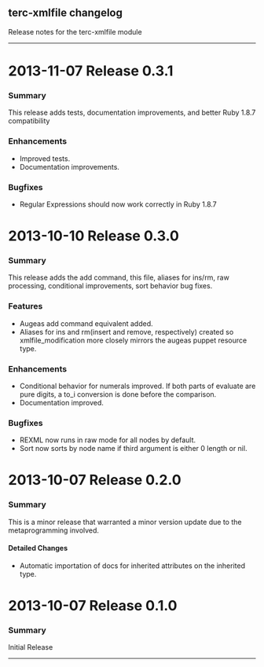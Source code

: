 ## terc-xmlfile changelog

Release notes for the terc-xmlfile module

---------------------------------------

2013-11-07 Release 0.3.1
========================

### Summary
This release adds tests, documentation improvements, and better Ruby 1.8.7 compatibility

### Enhancements
- Improved tests.
- Documentation improvements.

### Bugfixes
- Regular Expressions should now work correctly in Ruby 1.8.7

2013-10-10 Release 0.3.0
========================

### Summary
This release adds the add command, this file, aliases for ins/rm, raw processing, conditional improvements, sort behavior bug fixes.

### Features
- Augeas add command equivalent added.
- Aliases for ins and rm(insert and remove, respectively) created so xmlfile_modification more closely mirrors the augeas puppet resource type.

### Enhancements
- Conditional behavior for numerals improved.  If both parts of evaluate are pure digits, a to_i conversion is done before the comparison.
- Documentation improved.

### Bugfixes
- REXML now runs in raw mode for all nodes by default.
- Sort now sorts by node name if third argument is either 0 length or nil.

2013-10-07 Release 0.2.0
========================

### Summary
This is a minor release that warranted a minor version update due to the metaprogramming involved.

#### Detailed Changes
- Automatic importation of docs for inherited attributes on the inherited type.

2013-10-07 Release 0.1.0
========================

### Summary
Initial Release

---------------------------------------